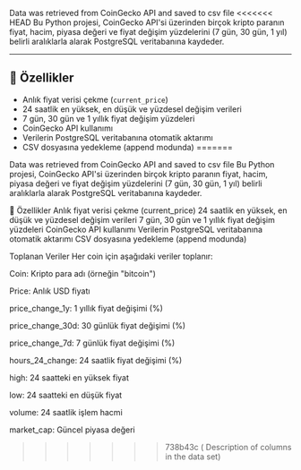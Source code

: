 Data was retrieved from CoinGecko API and saved to csv file 
<<<<<<< HEAD
Bu Python projesi, CoinGecko API'si üzerinden birçok kripto paranın fiyat, hacim, piyasa değeri ve fiyat değişim yüzdelerini (7 gün, 30 gün, 1 yıl) belirli aralıklarla alarak PostgreSQL veritabanına kaydeder.

---

## 🚀 Özellikler

- Anlık fiyat verisi çekme (`current_price`)
- 24 saatlik en yüksek, en düşük ve yüzdesel değişim verileri
- 7 gün, 30 gün ve 1 yıllık fiyat değişim yüzdeleri
- CoinGecko API kullanımı
- Verilerin PostgreSQL veritabanına otomatik aktarımı
- CSV dosyasına yedekleme (append modunda)
=======

Data was retrieved from CoinGecko API and saved to csv file Bu Python projesi, CoinGecko API'si üzerinden birçok kripto paranın fiyat, hacim, piyasa değeri ve fiyat değişim yüzdelerini (7 gün, 30 gün, 1 yıl) belirli aralıklarla alarak PostgreSQL veritabanına kaydeder.

🚀 Özellikler
Anlık fiyat verisi çekme (current_price)
24 saatlik en yüksek, en düşük ve yüzdesel değişim verileri
7 gün, 30 gün ve 1 yıllık fiyat değişim yüzdeleri
CoinGecko API kullanımı
Verilerin PostgreSQL veritabanına otomatik aktarımı
CSV dosyasına yedekleme (append modunda)



Toplanan Veriler
Her coin için aşağıdaki veriler toplanır:

Coin: Kripto para adı (örneğin "bitcoin")

Price: Anlık USD fiyatı

price_change_1y: 1 yıllık fiyat değişimi (%)

price_change_30d: 30 günlük fiyat değişimi (%)

price_change_7d: 7 günlük fiyat değişimi (%)

hours_24_change: 24 saatlik fiyat değişimi (%)

high: 24 saatteki en yüksek fiyat

low: 24 saatteki en düşük fiyat

volume: 24 saatlik işlem hacmi

market_cap: Güncel piyasa değeri
>>>>>>> 738b43c ( Description of columns in the data set)
